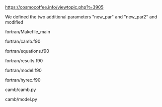 https://cosmocoffee.info/viewtopic.php?t=3905


We defined the two additional parameters "new_par" and "new_par2" and modified

fortran/Makefile_main

fortran/camb.f90

fortran/equations.f90

fortran/results.f90

fortran/model.f90

fortran/hyrec.f90

camb/camb.py

camb/model.py
